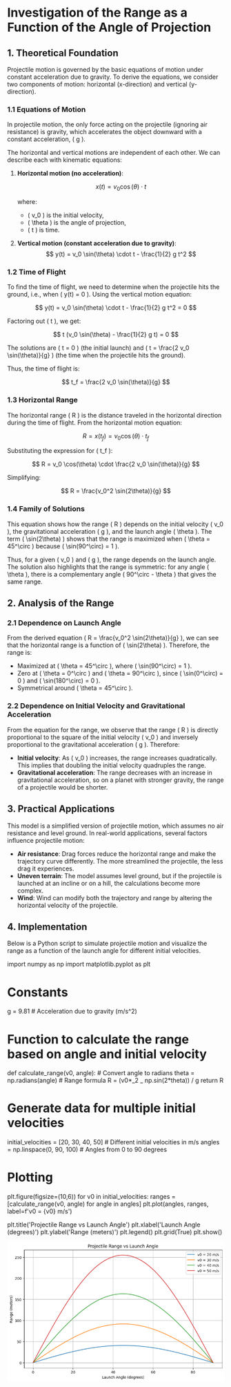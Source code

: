 # Investigation of the Range as a Function of the Angle of Projection

## 1. Theoretical Foundation

Projectile motion is governed by the basic equations of motion under constant acceleration due to gravity. To derive the equations, we consider two components of motion: horizontal (x-direction) and vertical (y-direction).

### 1.1 Equations of Motion

In projectile motion, the only force acting on the projectile (ignoring air resistance) is gravity, which accelerates the object downward with a constant acceleration, \( g \).

The horizontal and vertical motions are independent of each other. We can describe each with kinematic equations:

1. **Horizontal motion (no acceleration)**:

   $$
   x(t) = v_0 \cos(\theta) \cdot t
   $$

   where:

   - \( v_0 \) is the initial velocity,
   - \( \theta \) is the angle of projection,
   - \( t \) is time.

2. **Vertical motion (constant acceleration due to gravity)**:
   $$
   y(t) = v_0 \sin(\theta) \cdot t - \frac{1}{2} g t^2
   $$

### 1.2 Time of Flight

To find the time of flight, we need to determine when the projectile hits the ground, i.e., when \( y(t) = 0 \). Using the vertical motion equation:

$$
y(t) = v_0 \sin(\theta) \cdot t - \frac{1}{2} g t^2 = 0
$$

Factoring out \( t \), we get:

$$
t (v_0 \sin(\theta) - \frac{1}{2} g t) = 0
$$

The solutions are \( t = 0 \) (the initial launch) and \( t = \frac{2 v_0 \sin(\theta)}{g} \) (the time when the projectile hits the ground).

Thus, the time of flight is:

$$
t_f = \frac{2 v_0 \sin(\theta)}{g}
$$

### 1.3 Horizontal Range

The horizontal range \( R \) is the distance traveled in the horizontal direction during the time of flight. From the horizontal motion equation:

$$
R = x(t_f) = v_0 \cos(\theta) \cdot t_f
$$

Substituting the expression for \( t_f \):

$$
R = v_0 \cos(\theta) \cdot \frac{2 v_0 \sin(\theta)}{g}
$$

Simplifying:

$$
R = \frac{v_0^2 \sin(2\theta)}{g}
$$

### 1.4 Family of Solutions

This equation shows how the range \( R \) depends on the initial velocity \( v_0 \), the gravitational acceleration \( g \), and the launch angle \( \theta \). The term \( \sin(2\theta) \) shows that the range is maximized when \( \theta = 45^\circ \) because \( \sin(90^\circ) = 1 \).

Thus, for a given \( v_0 \) and \( g \), the range depends on the launch angle. The solution also highlights that the range is symmetric: for any angle \( \theta \), there is a complementary angle \( 90^\circ - \theta \) that gives the same range.

## 2. Analysis of the Range

### 2.1 Dependence on Launch Angle

From the derived equation \( R = \frac{v_0^2 \sin(2\theta)}{g} \), we can see that the horizontal range is a function of \( \sin(2\theta) \). Therefore, the range is:

- Maximized at \( \theta = 45^\circ \), where \( \sin(90^\circ) = 1 \).
- Zero at \( \theta = 0^\circ \) and \( \theta = 90^\circ \), since \( \sin(0^\circ) = 0 \) and \( \sin(180^\circ) = 0 \).
- Symmetrical around \( \theta = 45^\circ \).

### 2.2 Dependence on Initial Velocity and Gravitational Acceleration

From the equation for the range, we observe that the range \( R \) is directly proportional to the square of the initial velocity \( v_0 \) and inversely proportional to the gravitational acceleration \( g \). Therefore:

- **Initial velocity**: As \( v_0 \) increases, the range increases quadratically. This implies that doubling the initial velocity quadruples the range.
- **Gravitational acceleration**: The range decreases with an increase in gravitational acceleration, so on a planet with stronger gravity, the range of a projectile would be shorter.

## 3. Practical Applications

This model is a simplified version of projectile motion, which assumes no air resistance and level ground. In real-world applications, several factors influence projectile motion:

- **Air resistance**: Drag forces reduce the horizontal range and make the trajectory curve differently. The more streamlined the projectile, the less drag it experiences.
- **Uneven terrain**: The model assumes level ground, but if the projectile is launched at an incline or on a hill, the calculations become more complex.
- **Wind**: Wind can modify both the trajectory and range by altering the horizontal velocity of the projectile.

## 4. Implementation

Below is a Python script to simulate projectile motion and visualize the range as a function of the launch angle for different initial velocities.

import numpy as np
import matplotlib.pyplot as plt

# Constants

g = 9.81 # Acceleration due to gravity (m/s^2)

# Function to calculate the range based on angle and initial velocity

def calculate_range(v0, angle): # Convert angle to radians
theta = np.radians(angle) # Range formula
R = (v0\*_2 _ np.sin(2\*theta)) / g
return R

# Generate data for multiple initial velocities

initial_velocities = [20, 30, 40, 50] # Different initial velocities in m/s
angles = np.linspace(0, 90, 100) # Angles from 0 to 90 degrees

# Plotting

plt.figure(figsize=(10,6))
for v0 in initial_velocities:
ranges = [calculate_range(v0, angle) for angle in angles]
plt.plot(angles, ranges, label=f'v0 = {v0} m/s')

plt.title('Projectile Range vs Launch Angle')
plt.xlabel('Launch Angle (degrees)')
plt.ylabel('Range (meters)')
plt.legend()
plt.grid(True)
plt.show()

![alt text](image-5.png)
